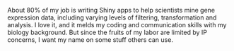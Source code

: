 About 80% of my job is writing Shiny apps to help scientists mine gene expression data, including varying levels of filtering, transformation and analysis. I love it, and it melds my coding and communication skills with my biology background. But since the fruits of my labor are limited by IP concerns, I want my name on some stuff others can use.
